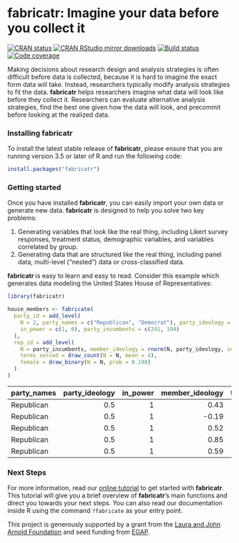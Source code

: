 fabricatr: Imagine your data before you collect it
================

<!-- README.md is generated from README.Rmd. Please edit that file -->

[![CRAN
status](https://www.r-pkg.org/badges/version/fabricatr)](https://cran.r-project.org/package=fabricatr)
[![CRAN RStudio mirror
downloads](https://cranlogs.r-pkg.org/badges/grand-total/fabricatr?color=green)](https://r-pkg.org/pkg/fabricatr)
[![Build
status](https://github.com/DeclareDesign/fabricatr/workflows/R-CMD-check/badge.svg)](https://github.com/DeclareDesign/fabricatr/actions)
[![Code
coverage](https://codecov.io/gh/DeclareDesign/fabricatr/branch/master/graph/badge.svg?token=x9MpkuKobc)](https://codecov.io/gh/DeclareDesign/fabricatr)

Making decisions about research design and analysis strategies is often
difficult before data is collected, because it is hard to imagine the
exact form data will take. Instead, researchers typically modify
analysis strategies to fit the data. **fabricatr** helps researchers
imagine what data will look like before they collect it. Researchers can
evaluate alternative analysis strategies, find the best one given how
the data will look, and precommit before looking at the realized data.

### Installing fabricatr

To install the latest stable release of **fabricatr**, please ensure
that you are running version 3.5 or later of R and run the following
code:

``` r
install.packages("fabricatr")
```

### Getting started

Once you have installed **fabricatr**, you can easily import your own
data or generate new data. **fabricatr** is designed to help you solve
two key problems:

1.  Generating variables that look like the real thing, including Likert
    survey responses, treatment status, demographic variables, and
    variables correlated by group.
2.  Generating data that are structured like the real thing, including
    panel data, multi-level (“nested”) data or cross-classified data.

**fabricatr** is easy to learn and easy to read. Consider this example
which generates data modeling the United States House of
Representatives:

``` r
library(fabricatr)

house_members <- fabricate(
  party_id = add_level(
    N = 2, party_names = c("Republican", "Democrat"), party_ideology = c(0.5, -0.5),
    in_power = c(1, 0), party_incumbents = c(241, 194)
  ),
  rep_id = add_level(
    N = party_incumbents, member_ideology = rnorm(N, party_ideology, sd = 0.5),
    terms_served = draw_count(N = N, mean = 4),
    female = draw_binary(N = N, prob = 0.198)
  )
)
```

| party_names | party_ideology | in_power | member_ideology | terms_served | female |
|:------------|---------------:|---------:|----------------:|-------------:|-------:|
| Republican  |            0.5 |        1 |            0.43 |            3 |      0 |
| Republican  |            0.5 |        1 |           -0.19 |            1 |      0 |
| Republican  |            0.5 |        1 |            0.52 |            4 |      0 |
| Republican  |            0.5 |        1 |            0.85 |            2 |      0 |
| Republican  |            0.5 |        1 |            0.59 |            5 |      0 |

### Next Steps

For more information, read our [online
tutorial](/r/fabricatr/articles/getting_started.html) to get started
with **fabricatr**. This tutorial will give you a brief overview of
**fabricatr**’s main functions and direct you towards your next steps.
You can also read our documentation inside R using the command
`?fabricate` as your entry point.

This project is generously supported by a grant from the [Laura and John
Arnold Foundation](http://www.arnoldfoundation.org) and seed funding
from [EGAP](http://egap.org).
